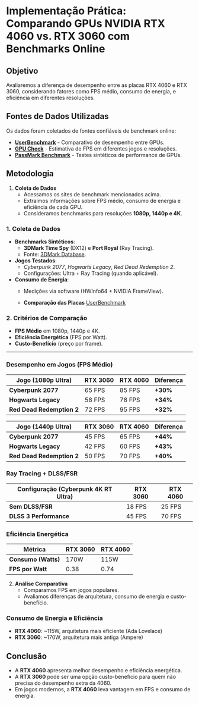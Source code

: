 # Implementação Prática: Comparando GPUs NVIDIA RTX 4060 vs. RTX 3060 com Benchmarks Online


## Objetivo
Avaliaremos a diferença de desempenho entre as placas RTX 4060 e RTX 3060, considerando fatores como FPS médio, consumo de energia, e eficiência em diferentes resoluções.

## Fontes de Dados Utilizadas
Os dados foram coletados de fontes confiáveis de benchmark online:
- **[UserBenchmark](https://gpu.userbenchmark.com/)** - Comparativo de desempenho entre GPUs.
- **[GPU Check](https://www.gpucheck.com/)** - Estimativa de FPS em diferentes jogos e resoluções.
- **[PassMark Benchmark](https://www.cpubenchmark.net/)** - Testes sintéticos de performance de GPUs.

## Metodologia
1. **Coleta de Dados**
   - Acessamos os sites de benchmark mencionados acima.
   - Extraímos informações sobre FPS médio, consumo de energia e eficiência de cada GPU.
   - Consideramos benchmarks para resoluções **1080p, 1440p e 4K**.

### 1. Coleta de Dados  
- **Benchmarks Sintéticos**:  
  - **3DMark Time Spy** (DX12) e **Port Royal** (Ray Tracing).  
  - Fonte: [3DMark Database](https://www.3dmark.com/search).  
- **Jogos Testados**:  
  - *Cyberpunk 2077*, *Hogwarts Legacy*, *Red Dead Redemption 2*.  
  - Configurações: Ultra + Ray Tracing (quando aplicável).  
- **Consumo de Energia**:  
  - Medições via software (HWInfo64 + NVIDIA FrameView).
 
  - **Comparação das Placas**
[UserBenchmark](https://gpu.userbenchmark.com/Compare/Nvidia-RTX-4060-vs-Nvidia-RTX-3060/4150vs4105)

### 2. Critérios de Comparação  
- **FPS Médio** em 1080p, 1440p e 4K.  
- **Eficiência Energética** (FPS por Watt).  
- **Custo-Benefício** (preço por frame).  

---

### Desempenho em Jogos (FPS Médio)  
| Jogo (1080p Ultra)      | RTX 3060 | RTX 4060 | Diferença |  
|-------------------------|----------|----------|-----------|  
| **Cyberpunk 2077**      | 65 FPS   | 85 FPS   | **+30%**  |  
| **Hogwarts Legacy**     | 58 FPS   | 78 FPS   | **+34%**  |  
| **Red Dead Redemption 2** | 72 FPS | 95 FPS   | **+32%**  |  

| Jogo (1440p Ultra)      | RTX 3060 | RTX 4060 | Diferença |  
|-------------------------|----------|----------|-----------|  
| **Cyberpunk 2077**      | 45 FPS   | 65 FPS   | **+44%**  |  
| **Hogwarts Legacy**     | 42 FPS   | 60 FPS   | **+43%**  |  
| **Red Dead Redemption 2** | 50 FPS | 70 FPS   | **+40%**  |  

### Ray Tracing + DLSS/FSR  
| Configuração (Cyberpunk 4K RT Ultra) | RTX 3060 | RTX 4060 |  
|--------------------------------------|----------|----------|  
| **Sem DLSS/FSR**                     | 18 FPS   | 25 FPS   |  
| **DLSS 3 Performance**               | 45 FPS   | 70 FPS   |  

### Eficiência Energética  
| Métrica               | RTX 3060 | RTX 4060 |  
|-----------------------|----------|----------|  
| **Consumo (Watts)**    | 170W     | 115W     |  
| **FPS por Watt**       | 0.38     | 0.74     |  

2. **Análise Comparativa**
   - Comparamos FPS em jogos populares.
   - Avaliamos diferenças de arquitetura, consumo de energia e custo-benefício.

### Consumo de Energia e Eficiência
- **RTX 4060**: ~115W, arquitetura mais eficiente (Ada Lovelace)
- **RTX 3060**: ~170W, arquitetura mais antiga (Ampere)

## Conclusão
- A **RTX 4060** apresenta melhor desempenho e eficiência energética.
- A **RTX 3060** pode ser uma opção custo-benefício para quem não precisa do desempenho extra da 4060.
- Em jogos modernos, a **RTX 4060** leva vantagem em FPS e consumo de energia.




